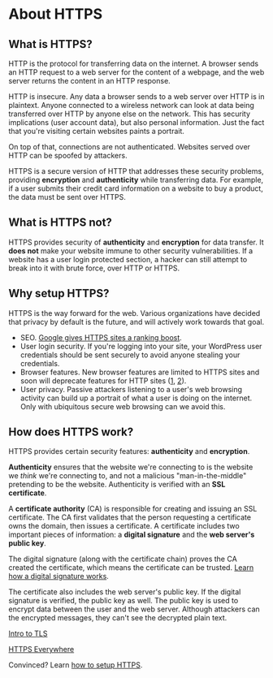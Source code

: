 # About HTTPS

## What is HTTPS?

HTTP is the protocol for transferring data on the internet. A browser
sends an HTTP request to a web server for the content of a webpage, and the web server
returns the content in an HTTP response.

HTTP is insecure. Any data a browser sends to a web server over HTTP is in plaintext.
Anyone connected to a wireless network can look at data being transferred over HTTP by
anyone else on the network. This has security implications (user account data), but
also personal information. Just the fact that you're visiting certain websites
paints a portrait.

On top of that, connections are not authenticated. Websites served over HTTP can be spoofed by attackers.

HTTPS is a secure version of HTTP that addresses these security problems, providing
**encryption** and **authenticity** while transferring data. For example, if a user submits
their credit card information on a website to buy a product,
the data must be sent over HTTPS.

## What is HTTPS not?

HTTPS provides security of **authenticity** and **encryption** for data transfer.
It **does not** make your website immune to other security vulnerabilities.
If a website has a user login protected section, a hacker can still attempt to
break into it with brute force, over HTTP or HTTPS.

## Why setup HTTPS?

HTTPS is the way forward for the web. Various organizations have decided that privacy
by default is the future, and will actively work towards that goal.

* SEO. [Google gives HTTPS sites a ranking boost](http://googlewebmastercentral.blogspot.com/2014/08/https-as-ranking-signal.html).
* User login security. If you're logging into your site, your WordPress user credentials
should be sent securely to avoid anyone stealing your credentials.
* Browser features. New browser features are limited to HTTPS sites and soon will deprecate features for HTTP sites ([1](https://blog.mozilla.org/security/2015/04/30/deprecating-non-secure-http/), [2](https://www.chromium.org/Home/chromium-security/marking-http-as-non-secure)).
* User privacy. Passive attackers listening to a user's web browsing activity can build up a portrait
of what a user is doing on the internet. Only with ubiquitous secure web browsing can
we avoid this.

## How does HTTPS work?

HTTPS provides certain security features: **authenticity** and **encryption**.

**Authenticity** ensures that the website we're connecting to is the website we *think* we're
connecting to, and not a malicious "man-in-the-middle" pretending to be the website.
Authenticity is verified with an **SSL certificate**.

A **certificate authority** (CA) is responsible for creating and issuing an SSL certificate.
The CA first validates that the person requesting a certificate owns the domain,
then issues a certificate. A certificate includes two important pieces of information:
a **digital signature** and the **web server's public key**.

The digital signature (along with the certificate chain) proves the CA created the certificate,
which means the certificate can be trusted. [Learn how a digital signature works](about-public-key-cryptography.md#digital-signature).

The certificate also includes the web server's public key. If the digital signature
is verified, the public key as well. The public key is used to encrypt
data between the user and the web server. Although attackers can the encrypted messages,
they can't see the decrypted plain text.

[Intro to TLS](http://chimera.labs.oreilly.com/books/1230000000545/ch04.html)

[HTTPS Everywhere](https://www.youtube.com/watch?v=cBhZ6S0PFCY)

Convinced? Learn [how to setup HTTPS](https-setup-guide.md).